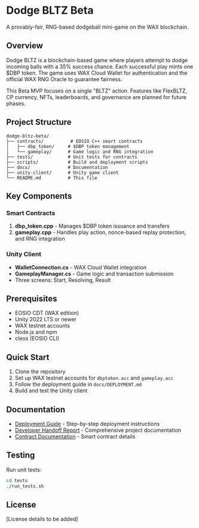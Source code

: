 # Dodge BLTZ Beta

A provably-fair, RNG-based dodgeball mini-game on the WAX blockchain.

## Overview

Dodge BLTZ is a blockchain-based game where players attempt to dodge incoming balls with a 35% success chance. Each successful play mints one $DBP token. The game uses WAX Cloud Wallet for authentication and the official WAX RNG Oracle to guarantee fairness.

This Beta MVP focuses on a single "BLTZ" action. Features like FlexBLTZ, CP currency, NFTs, leaderboards, and governance are planned for future phases.

## Project Structure

```
dodge-bltz-beta/
├── contracts/          # EOSIO C++ smart contracts
│   ├── dbp_token/     # $DBP token management
│   └── gameplay/      # Game logic and RNG integration
├── tests/             # Unit tests for contracts
├── scripts/           # Build and deployment scripts
├── docs/              # Documentation
├── unity-client/      # Unity game client
└── README.md          # This file
```

## Key Components

### Smart Contracts

1. **dbp_token.cpp** - Manages $DBP token issuance and transfers
2. **gameplay.cpp** - Handles play action, nonce-based replay protection, and RNG integration

### Unity Client

- **WalletConnection.cs** - WAX Cloud Wallet integration
- **GameplayManager.cs** - Game logic and transaction submission
- Three screens: Start, Resolving, Result

## Prerequisites

- EOSIO CDT (WAX edition)
- Unity 2022 LTS or newer
- WAX testnet accounts
- Node.js and npm
- cleos (EOSIO CLI)

## Quick Start

1. Clone the repository
2. Set up WAX testnet accounts for `dbptoken.acc` and `gameplay.acc`
3. Follow the deployment guide in `docs/DEPLOYMENT.md`
4. Build and test the Unity client

## Documentation

- [Deployment Guide](docs/DEPLOYMENT.md) - Step-by-step deployment instructions
- [Developer Handoff Report](docs/DEVELOPER_HANDOFF.md) - Comprehensive project documentation
- [Contract Documentation](docs/CONTRACTS.md) - Smart contract details

## Testing

Run unit tests:
```bash
cd tests
./run_tests.sh
```

## License

[License details to be added]